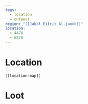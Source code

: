 ```yaml
---
tags:
  - location
  - outpost
region: "[[Jabal Eifrit Al-janub]]"
location:
  - 4476
  - 6578
---
```

# Location
```meta-bind-embed
[[location-map]]
```
# Loot
